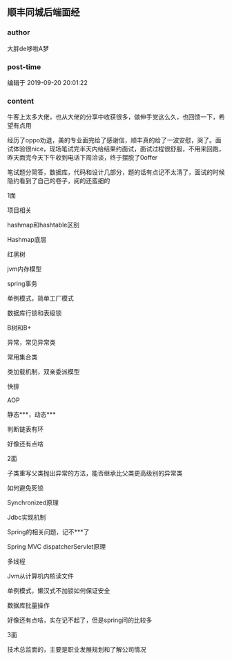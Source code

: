 ## 顺丰同城后端面经
### author 
大胖de哆啦A梦
### post-time 

编辑于  2019-09-20 20:01:22
### content 
<div class="post-topic-des nc-post-content">
 <p>
  牛客上太多大佬，也从大佬的分享中收获很多，做伸手党这么久，也回馈一下，希望有点用
 </p>
 <p>
  经历了oppo劝退，美的专业面完给了感谢信，顺丰真的给了一波安慰，哭了。面试体验很nice，现场笔试完半天内给结果约面试，面试过程很舒服，不用来回跑，昨天面完今天下午收到电话下周洽谈，终于摆脱了0offer
 </p>
 <p>
  笔试题分简答，数据库，代码和设计几部分，题的话有点记不太清了，面试的时候隐约看到了自己的卷子，阅的还蛮细的
 </p>
 <p>
  1面
 </p>
 <p>
  项目相关
 </p>
 <p>
  hashmap和hashtable区别
 </p>
 <p>
  Hashmap底层
 </p>
 <p>
  红黑树
 </p>
 <p>
  jvm内存模型
 </p>
 <p>
  spring事务
 </p>
 <p>
  单例模式，简单工厂模式
 </p>
 <p>
  数据库行锁和表级锁
 </p>
 <p>
  B树和B+
 </p>
 <p>
  异常，常见异常类
 </p>
 <p>
  常用集合类
 </p>
 <p>
  类加载机制，双亲委派模型
 </p>
 <p>
  快排
 </p>
 <p>
  AOP
 </p>
 <p>
  静态***，动态***
 </p>
 <p>
  判断链表有环
 </p>
 <p>
  好像还有点啥
 </p>
 <p>
  2面
 </p>
 <p>
  子类重写父类抛出异常的方法，能否继承比父类更高级别的异常类
 </p>
 <p>
  如何避免死锁
 </p>
 <p>
  Synchronized原理
 </p>
 <p>
  Jdbc实现机制
 </p>
 <p>
  Spring的相关问题，记不***了
 </p>
 <p>
  Spring MVC dispatcherServlet原理
 </p>
 <p>
  多线程
 </p>
 <p>
  Jvm从计算机内核读文件
 </p>
 <p>
  单例模式，懒汉式不加锁如何保证安全
 </p>
 <p>
  数据库批量操作
 </p>
 <p>
  好像还有点啥，实在记不起了，但是spring问的比较多
 </p>
 <p>
  3面
 </p>
 <p>
  技术总监面的，主要是职业发展规划和了解公司情况
 </p>
 <p>
  <br/>
 </p>
 <p>
  <br/>
 </p>
 <p>
  <br/>
 </p>
 <p>
  <br/>
 </p>
 <p>
  <br/>
 </p>
</div>
